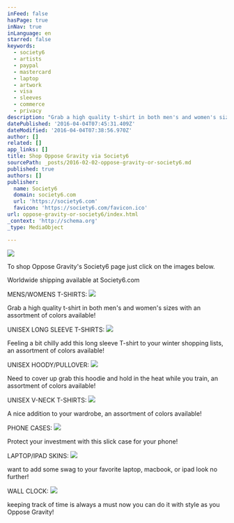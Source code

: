 ```yaml
---
inFeed: false
hasPage: true
inNav: true
inLanguage: en
starred: false
keywords:
  - society6
  - artists
  - paypal
  - mastercard
  - laptop
  - artwork
  - visa
  - sleeves
  - commerce
  - privacy
description: "Grab a high quality t-shirt in both men's and women's sizes with an assortment of colors available!"
datePublished: '2016-04-04T07:45:31.409Z'
dateModified: '2016-04-04T07:38:56.970Z'
author: []
related: []
app_links: []
title: Shop Oppose Gravity via Society6
sourcePath: _posts/2016-02-02-oppose-gravity-or-society6.md
published: true
authors: []
publisher:
  name: Society6
  domain: society6.com
  url: 'https://society6.com'
  favicon: 'https://society6.com/favicon.ico'
url: oppose-gravity-or-society6/index.html
_context: 'http://schema.org'
_type: MediaObject

---
```

![](https://s3-us-west-2.amazonaws.com/the-grid-img/p/e3b73af77cadc56a8af7f658dde24599176dd188.jpg)

To shop Oppose Gravity's Society6 page just click on the images below.

Worldwide shipping available at Society6.com

MENS/WOMENS T-SHIRTS:
![](https://s3-us-west-2.amazonaws.com/the-grid-img/p/d3d818f5693634b52c183ac5c6f42969b1436ea5.jpg)

Grab a high quality t-shirt in both men's and women's sizes with an assortment of colors available!

UNISEX LONG SLEEVE T-SHIRTS:
![](https://the-grid-user-content.s3-us-west-2.amazonaws.com/7969b41d-495f-42de-992e-6100f7ddb9c5.jpg)

Feeling a bit chilly add this long sleeve T-shirt to your winter shopping lists, an assortment of colors available!

UNISEX HOODY/PULLOVER:
![](https://s3-us-west-2.amazonaws.com/the-grid-img/p/f5bfa9fd6a5f69370cafe1c6efd5b0c83a41e4c6.jpg)

Need to cover up grab this hoodie and hold in the heat while you train, an assortment of colors available!

UNISEX V-NECK T-SHIRTS:
![](https://the-grid-user-content.s3-us-west-2.amazonaws.com/d4e942db-e9d9-4a99-978e-14a608f474b5.jpg)

A nice addition to your wardrobe, an assortment of colors available!

PHONE CASES:
![](https://the-grid-user-content.s3-us-west-2.amazonaws.com/e464b949-4438-47a3-8a09-1ee402e6e093.jpg)

Protect your investment with this slick case for your phone!

LAPTOP/IPAD SKINS:
![](https://the-grid-user-content.s3-us-west-2.amazonaws.com/07463866-07ff-4749-b6ef-583ad320a87d.jpg)

want to add some swag to your favorite laptop, macbook, or ipad look no further!

WALL CLOCK:
![](https://the-grid-user-content.s3-us-west-2.amazonaws.com/a86a3be4-faa1-4fcd-a0bf-ca6076aa2c73.jpg)

keeping track of time is always a must now you can do it with style as you Oppose Gravity!